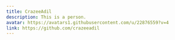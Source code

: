 ```yaml
---
title: CrazeeAdil
description: This is a person.
avatar: https://avatars1.githubusercontent.com/u/22876559?v=4
link: https://github.com/crazeeadil
---
```

